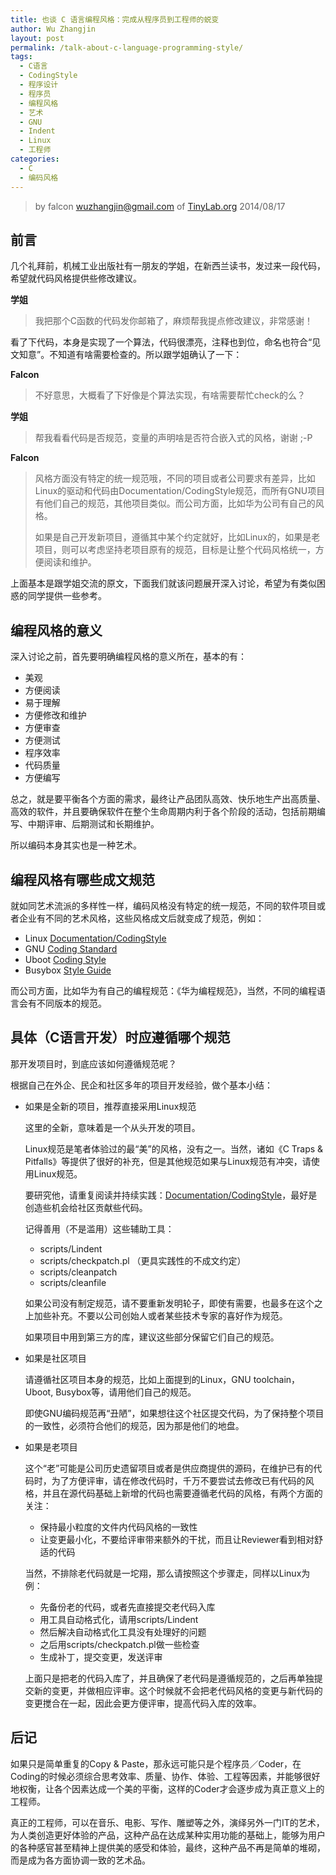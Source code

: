 ```yaml
---
title: 也谈 C 语言编程风格：完成从程序员到工程师的蜕变
author: Wu Zhangjin
layout: post
permalink: /talk-about-c-language-programming-style/
tags:
  - C语言
  - CodingStyle
  - 程序设计
  - 程序员
  - 编程风格
  - 艺术
  - GNU
  - Indent
  - Linux
  - 工程师
categories:
  - C
  - 编码风格
---
```


> by falcon <wuzhangjin@gmail.com> of [TinyLab.org][1]
> 2014/08/17


## 前言

几个礼拜前，机械工业出版社有一朋友的学姐，在新西兰读书，发过来一段代码，希望就代码风格提供些修改建议。

**学姐**

> 我把那个C函数的代码发你邮箱了，麻烦帮我提点修改建议，非常感谢！

看了下代码，本身是实现了一个算法，代码很漂亮，注释也到位，命名也符合“见文知意”。不知道有啥需要检查的。所以跟学姐确认了一下：

**Falcon**

> 不好意思，大概看了下好像是个算法实现，有啥需要帮忙check的么？

**学姐**

> 帮我看看代码是否规范，变量的声明啥是否符合嵌入式的风格，谢谢 ;-P

**Falcon**

> 风格方面没有特定的统一规范哦，不同的项目或者公司要求有差异，比如Linux的驱动和代码由Documentation/CodingStyle规范，而所有GNU项目有他们自己的规范，其他项目类似。而公司方面，比如华为公司有自己的风格。
>
> 如果是自己开发新项目，遵循其中某个约定就好，比如Linux的，如果是老项目，则可以考虑坚持老项目原有的规范，目标是让整个代码风格统一，方便阅读和维护。

上面基本是跟学姐交流的原文，下面我们就该问题展开深入讨论，希望为有类似困惑的同学提供一些参考。

## 编程风格的意义

深入讨论之前，首先要明确编程风格的意义所在，基本的有：

  * 美观
  * 方便阅读
  * 易于理解
  * 方便修改和维护
  * 方便审查
  * 方便测试
  * 程序效率
  * 代码质量
  * 方便编写

总之，就是要平衡各个方面的需求，最终让产品团队高效、快乐地生产出高质量、高效的软件，并且要确保软件在整个生命周期内利于各个阶段的活动，包括前期编写、中期评审、后期测试和长期维护。

所以编码本身其实也是一种艺术。

## 编程风格有哪些成文规范

就如同艺术流派的多样性一样，编码风格没有特定的统一规范，不同的软件项目或者企业有不同的艺术风格，这些风格成文后就变成了规范，例如：

  * Linux [Documentation/CodingStyle][2]
  * GNU [Coding Standard][3]
  * Uboot [Coding Style][4]
  * Busybox [Style Guide][5]

而公司方面，比如华为有自己的编程规范：《华为编程规范》，当然，不同的编程语言会有不同版本的规范。

## 具体（C语言开发）时应遵循哪个规范

那开发项目时，到底应该如何遵循规范呢？

根据自己在外企、民企和社区多年的项目开发经验，做个基本小结：

  * 如果是全新的项目，推荐直接采用Linux规范

    这里的全新，意味着是一个从头开发的项目。

    Linux规范是笔者体验过的最“美”的风格，没有之一。当然，诸如《C Traps & Pitfalls》等提供了很好的补充，但是其他规范如果与Linux规范有冲突，请使用Linux规范。

    要研究他，请重复阅读并持续实践：[Documentation/CodingStyle][2]，最好是创造些机会给社区贡献些代码。

    记得善用（不是滥用）这些辅助工具：

      * scripts/Lindent
      * scripts/checkpatch.pl （更具实践性的不成文约定）
      * scripts/cleanpatch
      * scripts/cleanfile

    如果公司没有制定规范，请不要重新发明轮子，即使有需要，也最多在这个之上加些补充。不要以公司创始人或者某些技术专家的喜好作为规范。

    如果项目中用到第三方的库，建议这些部分保留它们自己的规范。

  * 如果是社区项目

    请遵循社区项目本身的规范，比如上面提到的Linux，GNU toolchain，Uboot, Busybox等，请用他们自己的规范。

    即使GNU编码规范再“丑陋”，如果想往这个社区提交代码，为了保持整个项目的一致性，必须符合他们的规范，因为那是他们的地盘。

  * 如果是老项目

    这个“老”可能是公司历史遗留项目或者是供应商提供的源码，在维护已有的代码时，为了方便评审，请在修改代码时，千万不要尝试去修改已有代码的风格，并且在源代码基础上新增的代码也需要遵循老代码的风格，有两个方面的关注：

      * 保持最小粒度的文件内代码风格的一致性
      * 让变更最小化，不要给评审带来额外的干扰，而且让Reviewer看到相对舒适的代码

    当然，不排除老代码就是一坨翔，那么请按照这个步骤走，同样以Linux为例：

      * 先备份老的代码，或者先直接提交老代码入库
      * 用工具自动格式化，请用scripts/Lindent
      * 然后解决自动格式化工具没有处理好的问题
      * 之后用scripts/checkpatch.pl做一些检查
      * 生成补丁，提交变更，发送评审

    上面只是把老的代码入库了，并且确保了老代码是遵循规范的，之后再单独提交新的变更，并做相应评审。这个时候就不会把老代码风格的变更与新代码的变更搅合在一起，因此会更方便评审，提高代码入库的效率。

## 后记

如果只是简单重复的Copy & Paste，那永远可能只是个程序员／Coder，在Coding的时候必须综合思考效率、质量、协作、体验、工程等因素，并能够很好地权衡，让各个因素达成一个美的平衡，这样的Coder才会逐步成为真正意义上的工程师。

真正的工程师，可以在音乐、电影、写作、雕塑等之外，演绎另外一门IT的艺术，为人类创造更好体验的产品，这种产品在达成某种实用功能的基础上，能够为用户的各种感官甚至精神上提供美的感受和体验，最终，这种产品不再是简单的堆砌，而是成为各方面协调一致的艺术品。





 [1]: http://tinylab.org
 [2]: https://www.kernel.org/doc/Documentation/zh_CN/CodingStyle
 [3]: http://www.gnu.org/prep/standards/standards.html
 [4]: http://www.denx.de/wiki/U-Boot/CodingStyle
 [5]: http://git.busybox.net/busybox/plain/docs/style-guide.txt
